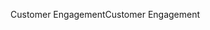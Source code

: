 <span data-ttu-id="57a82-101">Customer Engagement</span><span class="sxs-lookup"><span data-stu-id="57a82-101">Customer Engagement</span></span>
